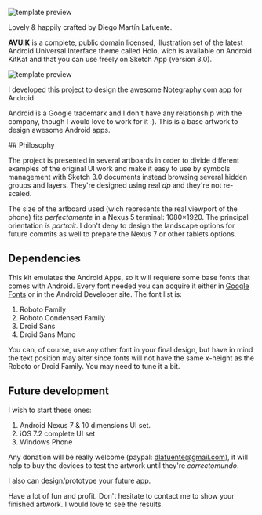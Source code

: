 ![template preview](http://i.imgur.com/nVZnMGP.png)

Lovely & happily crafted by Diego Martín Lafuente.

**AVUIK** is a complete, public domain licensed, illustration set of the latest Android Universal Interface theme called Holo, wich is available on Android KitKat and that you can use freely on Sketch App (version 3.0).

![template preview](http://i.imgur.com/nVZnMGP.png)

I developed this project to design the awesome Notegraphy.com app for Android.

Android is a Google trademark and I don't have any relationship with the company, though I would love to work for it :). This is a base artwork to design awesome Android apps.

## Philosophy

The project is presented in several artboards in order to divide different examples of the original UI work and make it easy to use by symbols management with Sketch 3.0 documents instead browsing several hidden groups and layers. They're designed using real _dp_ and they're not re-scaled.

The size of the artboard used (wich represents the real viewport of the phone) fits _perfectamente_ in a Nexus 5 terminal: 1080×1920. The principal orientation _is portrait_. I don't deny to design the landscape options for future commits as well to prepare the Nexus 7 or other tablets options.

## Dependencies

This kit emulates the Android Apps, so it will requiere some base fonts that comes with Android. Every font needed you can acquire it either in [Google Fonts][googlefonts] or in the Android Developer site. The font list is:

1. Roboto Family
2. Roboto Condensed Family
3. Droid Sans
4. Droid Sans Mono

You can, of course, use any other font in your final design, but have in mind the text position may alter since fonts will not have the same x-height as the Roboto or Droid Family. You may need to tune it a bit.

## Future development

I wish to start these ones:

1. Android Nexus 7 & 10 dimensions UI set.
2. iOS 7.2 complete UI set
3. Windows Phone

Any donation will be really welcome (paypal: dlafuente@gmail.com), it will help to buy the devices to test the artwork until they're _correctomundo_.

I also can design/prototype your future app.

Have a lot of fun and profit. Don't hesitate to contact me to show your finished artwork. I would love to see the results.

[googlefonts]: http://www.google.com/fonts "Google Fonts"
